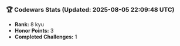 ### 🏆 Codewars Stats (Updated: 2025-08-05 22:09:48 UTC)

- **Rank:** 8 kyu
- **Honor Points:** 3
- **Completed Challenges:** 1

